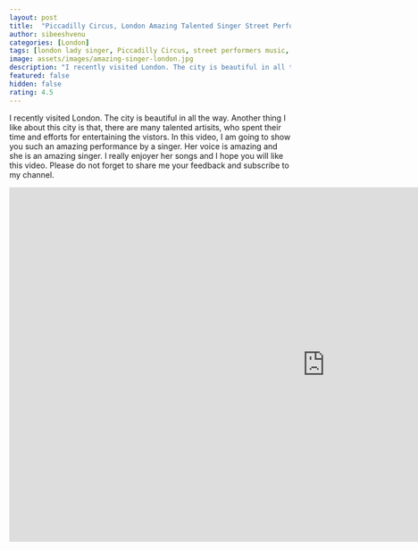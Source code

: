 ```yaml
---
layout: post
title:  "Piccadilly Circus, London Amazing Talented Singer Street Performances"
author: sibeeshvenu
categories: [London]
tags: [london lady singer, Piccadilly Circus, street performers music, types of street performers, famous buskers, busking london underground, busker, amazing buskers, homeless street musicians, london diaries, oxford street, Hungerford Bridge and Golden Jubilee Bridges, Trafalgar Square, Westminster Bridge, london eye opening times, london sightseeing, london map, london population, london city, london uk, london attractions, london travel tours, london eye, tower of london, day trips from london, london attractions, Mallu, Njan Oru Malayali, Malayali in Germany, Germany, I am a Mallu, njanorumalayali]
image: assets/images/amazing-singer-london.jpg
description: "I recently visited London. The city is beautiful in all the way. Another thing I like about this city is that, there are many talented artisits, who spent their time and efforts for entertaining the vistors. In this video, I am going to show you such an amazing performance by a singer. Her voice is amazing and she is an amazing singer. I really enjoyer her songs and I hope you will like this video. Please do not forget to share me your feedback and subscribe to my channel."
featured: false
hidden: false
rating: 4.5
---
```


I recently visited London. The city is beautiful in all the way. Another thing I like about this city is that, there are many talented artisits, who spent their time and efforts for entertaining the vistors. In this video, I am going to show you such an amazing performance by a singer. Her voice is amazing and she is an amazing singer. I really enjoyer her songs and I hope you will like this video. Please do not forget to share me your feedback and subscribe to my channel. 

<iframe width="1129" height="635" src="https://www.youtube.com/embed/Z7cuXxikp40" frameborder="0" allow="accelerometer; autoplay; encrypted-media; gyroscope; picture-in-picture" allowfullscreen></iframe>